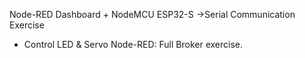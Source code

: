 Node-RED Dashboard + NodeMCU ESP32-S ->Serial Communication Exercise
- Control LED & Servo
Node-RED: Full Broker exercise.
